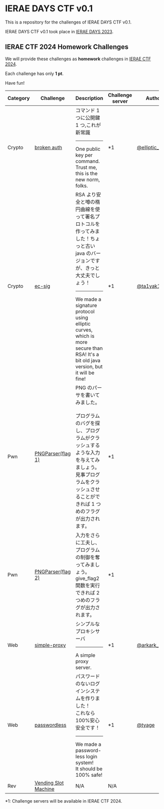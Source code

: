 # IERAE DAYS CTF v0.1

This is a repository for the challenges of IERAE DAYS CTF v0.1.

IERAE DAYS CTF v0.1 took place in [IERAE DAYS 2023](https://gmo-cybersecurity.com/event/ieraedays23/).

## IERAE CTF 2024 Homework Challenges

We will provide these challenges as **homework** challenges in [IERAE CTF 2024](https://gmo-cybersecurity.com/event/ieraectf24/).

Each challenge has only **1 pt**.

Have fun!

| Category | Challenge                                   | Description                                                                                                                                                                                               | Challenge server | Author                              |
| -------- | ------------------------------------------- | --------------------------------------------------------------------------------------------------------------------------------------------------------------------------------------------------------- | ---------------- | ----------------------------------- |
| Crypto   | [broken auth](./crypto-broken-auth/)        | コマンド 1 つに公開鍵 1 つ,これが新常識 <hr> One public key per command. Trust me, this is the new norm, folks.                                                                                                                                                                  | \*1              |  [@elliptic_shiho](https://twitter.com/elliptic_shiho)    |
| Crypto   | [ec-sig](./crypto-ec-sig/)                  | RSA より安全と噂の楕円曲線を使って署名プロトコルを作ってみました！ちょっと古い java のバージョンですが、きっと大丈夫でしょう！ <hr> We made a signature protocol using elliptic curves, which is more secure than RSA! It's a bit old java version, but it will be fine!                                                                             | \*1              | [@ta1yak1](https://twitter.com/ta1yak1_8926)                                    |
| Pwn      | [PNGParser(flag 1)](./pwn-pngparser/)       | PNG のパーサを書いてみました。<br><br>プログラムのバグを探し、プログラムがクラッシュするような入力を与えてみましょう。 <br> 見事プログラムをクラッシュさせることができれば 1 つめのフラグが出力されます。 | \*1              |                                     |
| Pwn      | [PNGParser(flag 2)](./pwn-pngparser/)       | 入力をさらに工夫し、プログラムの制御を奪ってみましょう。 give_flag2 関数を実行できれば 2 つめのフラグが出力されます。                                                                                     | \*1              |                                     |
| Web      | [simple-proxy](./web-simple-proxy/)         | シンプルなプロキシサーバ <hr> A simple proxy server.                                                                                                                                                      | \*1              | [@arkark_](https://x.com/arkark_) |
| Web      | [passwordless](./web-passwordless/)         | パスワードのないログインシステムを作りました！<br>これなら 100%安心安全です！ <hr> We made a password-less login system! <br> It should be 100% safe!                                                     | \*1              | [@tyage](https://twitter.com/tyage) |
| Rev      | [Vending Slot Machine](./rev-vending-slot/) | N/A                                                                                                                                                                                                       | N/A              |                                     |

\*1: Challenge servers will be available in IERAE CTF 2024.
